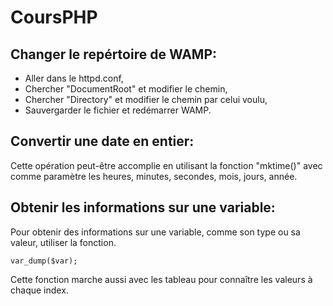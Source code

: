 # CoursPHP

## Changer le repértoire de WAMP:

- Aller dans le httpd.conf,
- Chercher "DocumentRoot" et modifier le chemin,
- Chercher "Directory" et modifier le chemin par celui voulu,
- Sauvergarder le fichier et redémarrer WAMP.

## Convertir une date en entier:

Cette opération peut-être accomplie en utilisant la fonction "mktime()" avec comme paramètre les heures, minutes, secondes, mois, jours, année.

## Obtenir les informations sur une variable:

Pour obtenir des informations sur une variable, comme son type ou sa valeur, utiliser la fonction.

    var_dump($var);

Cette fonction marche aussi avec les tableau pour connaître les valeurs à chaque index.
